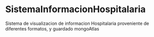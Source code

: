 # SistemaInformacionHospitalaria
Sistema de visualizacion de informacion Hospitalaria proveniente de diferentes formatos, y guardado mongoAtlas
